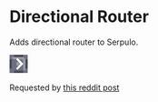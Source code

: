 # Directional Router
Adds directional router to Serpulo.

![Directional router image](icon.png)

Requested by [this reddit post](https://www.reddit.com/r/Mindustry/comments/13hykm2/mod_hunt/)

